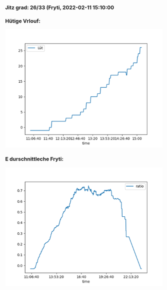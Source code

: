 ### Jitz grad: 26/33 (Fryti, 2022-02-11 15:10:00

### Hütige Vrlouf:
![Graph](Today.png)

### E durschnittleche Fryti:
![Graph](Fryti.png)